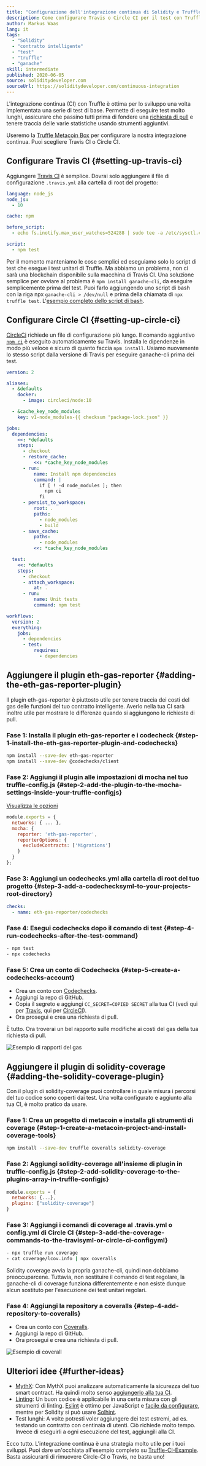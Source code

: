 ```yaml
---
title: "Configurazione dell'integrazione continua di Solidity e Truffle"
description: Come configurare Travis o Circle CI per il test con Truffle insieme ai plugin utili
author: Markus Waas
lang: it
tags:
  - "Solidity"
  - "contratto intelligente"
  - "test"
  - "truffle"
  - "ganache"
skill: intermediate
published: 2020-06-05
source: soliditydeveloper.com
sourceUrl: https://soliditydeveloper.com/continuous-integration
---
```


L'integrazione continua (CI) con Truffle è ottima per lo sviluppo una volta implementata una serie di test di base. Permette di eseguire test molto lunghi, assicurare che passino tutti prima di fondere una [richiesta di pull](https://help.github.com/en/github/collaborating-with-issues-and-pull-requests/creating-a-pull-request) e tenere traccia delle varie statistiche usando strumenti aggiuntivi.

Useremo la [Truffle Metacoin Box](https://www.trufflesuite.com/boxes/metacoin) per configurare la nostra integrazione continua. Puoi scegliere Travis CI o Circle CI.

## Configurare Travis CI {#setting-up-travis-ci}

Aggiungere [Travis CI](https://travis-ci.org/) è semplice. Dovrai solo aggiungere il file di configurazione `.travis.yml` alla cartella di root del progetto:

```yml
language: node_js
node_js:
  - 10

cache: npm

before_script:
  - echo fs.inotify.max_user_watches=524288 | sudo tee -a /etc/sysctl.conf && sudo sysctl -p

script:
  - npm test
```

Per il momento manteniamo le cose semplici ed eseguiamo solo lo script di test che esegue i test unitari di Truffle. Ma abbiamo un problema, non ci sarà una blockchain disponibile sulla macchina di Travis CI. Una soluzione semplice per ovviare al problema è `npm install ganache-cli`, da eseguire semplicemente prima del test. Puoi farlo aggiungendo uno script di bash con la riga npx `ganache-cli > /dev/null` e prima della chiamata di `npx truffle test`. L'[esempio completo dello script di bash](https://github.com/gorgos/Truffle-CI-Example/blob/master/scripts/run_tests.sh).

## Configurare Circle CI {#setting-up-circle-ci}

[CircleCi](https://circleci.com/) richiede un file di configurazione più lungo. Il comando aggiuntivo [`npm ci`](https://docs.npmjs.com/cli/ci.html) è eseguito automaticamente su Travis. Installa le dipendenze in modo più veloce e sicuro di quanto faccia `npm install`. Usiamo nuovamente lo stesso script dalla versione di Travis per eseguire ganache-cli prima dei test.

```yml
version: 2

aliases:
  - &defaults
    docker:
      - image: circleci/node:10

  - &cache_key_node_modules
    key: v1-node_modules-{{ checksum "package-lock.json" }}

jobs:
  dependencies:
    <<: *defaults
    steps:
      - checkout
      - restore_cache:
          <<: *cache_key_node_modules
      - run:
          name: Install npm dependencies
          command: |
            if [ ! -d node_modules ]; then
              npm ci
            fi
      - persist_to_workspace:
          root: .
          paths:
            - node_modules
            - build
      - save_cache:
          paths:
            - node_modules
          <<: *cache_key_node_modules

  test:
    <<: *defaults
    steps:
      - checkout
      - attach_workspace:
          at: .
      - run:
          name: Unit tests
          command: npm test

workflows:
  version: 2
  everything:
    jobs:
      - dependencies
      - test:
          requires:
            - dependencies
```

## Aggiungere il plugin eth-gas-reporter {#adding-the-eth-gas-reporter-plugin}

Il plugin eth-gas-reporter è piuttosto utile per tenere traccia dei costi del gas delle funzioni del tuo contratto intelligente. Averlo nella tua CI sarà inoltre utile per mostrare le differenze quando si aggiungono le richieste di pull.

### Fase 1: Installa il plugin eth-gas-reporter e i codecheck {#step-1-install-the-eth-gas-reporter-plugin-and-codechecks}

```bash
npm install --save-dev eth-gas-reporter
npm install --save-dev @codechecks/client
```

### Fase 2: Aggiungi il plugin alle impostazioni di mocha nel tuo truffle-config.js {#step-2-add-the-plugin-to-the-mocha-settings-inside-your-truffle-configjs}

[Visualizza le opzioni](https://github.com/cgewecke/eth-gas-reporter#options)

```js
module.exports = {
  networks: { ... },
  mocha: {
    reporter: 'eth-gas-reporter',
    reporterOptions: {
      excludeContracts: ['Migrations']
    }
  }
};
```

### Fase 3: Aggiungi un codechecks.yml alla cartella di root del tuo progetto {#step-3-add-a-codechecksyml-to-your-projects-root-directory}

```yml
checks:
  - name: eth-gas-reporter/codechecks
```

### Fase 4: Esegui codechecks dopo il comando di test {#step-4-run-codechecks-after-the-test-command}

```bash
- npm test
- npx codechecks
```

### Fase 5: Crea un conto di Codechecks {#step-5-create-a-codechecks-account}

- Crea un conto con [Codechecks](http://codechecks.io/).
- Aggiungi la repo di GitHub.
- Copia il segreto e aggiungi `CC_SECRET=COPIED SECRET` alla tua CI (vedi qui per [Travis](https://docs.travis-ci.com/user/environment-variables/), qui per [CircleCI](https://circleci.com/docs/2.0/env-vars/#setting-an-environment-variable-in-a-project)).
- Ora prosegui e crea una richiesta di pull.

È tutto. Ora troverai un bel rapporto sulle modifiche ai costi del gas della tua richiesta di pull.

![Esempio di rapporti del gas](./gas-reports.png)

## Aggiungere il plugin di solidity-coverage {#adding-the-solidity-coverage-plugin}

Con il plugin di solidity-coverage puoi controllare in quale misura i percorsi del tuo codice sono coperti dai test. Una volta configurato e aggiunto alla tua CI, è molto pratico da usare.

### Fase 1: Crea un progetto di metacoin e installa gli strumenti di coverage {#step-1-create-a-metacoin-project-and-install-coverage-tools}

```bash
npm install --save-dev truffle coveralls solidity-coverage
```

### Fase 2: Aggiungi solidity-coverage all'insieme di plugin in truffle-config.js {#step-2-add-solidity-coverage-to-the-plugins-array-in-truffle-configjs}

```js
module.exports = {
  networks: {...},
  plugins: ["solidity-coverage"]
}
```

### Fase 3: Aggiungi i comandi di coverage al .travis.yml o config.yml di Circle CI {#step-3-add-the-coverage-commands-to-the-travisyml-or-circle-ci-configyml}

```bash
- npx truffle run coverage
- cat coverage/lcov.info | npx coveralls
```

Solidity coverage avvia la propria ganache-cli, quindi non dobbiamo preoccuparcene. Tuttavia, non sostituire il comando di test regolare, la ganache-cli di coverage funziona differentemente e non esiste dunque alcun sostituto per l'esecuzione dei test unitari regolari.

### Fase 4: Aggiungi la repository a coveralls {#step-4-add-repository-to-coveralls}

- Crea un conto con [Coveralls](https://coveralls.io/).
- Aggiungi la repo di GitHub.
- Ora prosegui e crea una richiesta di pull.

![Esempio di coverall](./coverall.png)

## Ulteriori idee {#further-ideas}

- [MythX](https://mythx.io/): Con MythX puoi analizzare automaticamente la sicurezza del tuo smart contract. Ha quindi molto senso [aggiungerlo alla tua CI](https://blog.mythx.io/howto/mythx-and-continuous-integration-part-1-circleci/).
- [Linting](https://wikipedia.org/wiki/Lint_%28software%29): Un buon codice è applicabile in una certa misura con gli strumenti di linting. [Eslint](https://eslint.org/) è ottimo per JavaScript e [facile da configurare](https://eslint.org/docs/user-guide/getting-started), mentre per Solidity si può usare [Solhint](https://protofire.github.io/solhint/).
- Test lunghi: A volte potresti voler aggiungere dei test estremi, ad es. testando un contratto con centinaia di utenti. Ciò richiede molto tempo. Invece di eseguirli a ogni esecuzione del test, aggiungili alla CI.

Ecco tutto. L'integrazione continua è una strategia molto utile per i tuoi sviluppi. Puoi dare un'occhiata all'esempio completo su [Truffle-CI-Example](https://github.com/gorgos/Truffle-CI-Example). Basta assicurarti di rimuovere Circle-CI o Travis, ne basta uno!
